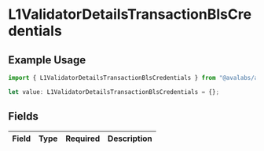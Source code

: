 # L1ValidatorDetailsTransactionBlsCredentials

## Example Usage

```typescript
import { L1ValidatorDetailsTransactionBlsCredentials } from "@avalabs/avacloud-sdk/models/components";

let value: L1ValidatorDetailsTransactionBlsCredentials = {};
```

## Fields

| Field       | Type        | Required    | Description |
| ----------- | ----------- | ----------- | ----------- |